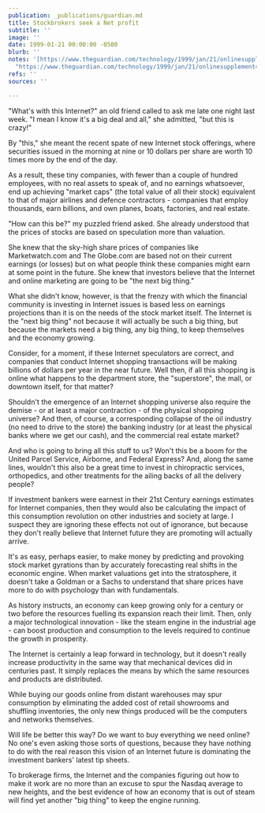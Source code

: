 ```yaml
---
publication: _publications/guardian.md
title: Stockbrokers seek a Net profit
subtitle: ''
image: ''
date: 1999-01-21 00:00:00 -0500
blurb: ''
notes: '[https://www.theguardian.com/technology/1999/jan/21/onlinesupplement4](https://www.theguardian.com/technology/1999/jan/21/onlinesupplement4
  "https://www.theguardian.com/technology/1999/jan/21/onlinesupplement4")'
refs: ''
sources: ''

---
```

"What's with this Internet?" an old friend called to ask me late one night last week. "I mean I know it's a big deal and all," she admitted, "but this is crazy!"

By "this," she meant the recent spate of new Internet stock offerings, where securities issued in the morning at nine or 10 dollars per share are worth 10 times more by the end of the day.

As a result, these tiny companies, with fewer than a couple of hundred employees, with no real assets to speak of, and no earnings whatsoever, end up achieving "market caps" (the total value of all their stock) equivalent to that of major airlines and defence contractors - companies that employ thousands, earn billions, and own planes, boats, factories, and real estate.

"How can this be?" my puzzled friend asked. She already understood that the prices of stocks are based on speculation more than valuation.

She knew that the sky-high share prices of companies like Marketwatch.com and The Globe.com are based not on their current earnings (or losses) but on what people think these companies might earn at some point in the future. She knew that investors believe that the Internet and online marketing are going to be "the next big thing."

What she didn't know, however, is that the frenzy with which the financial community is investing in Internet issues is based less on earnings projections than it is on the needs of the stock market itself. The Internet is the "next big thing" not because it will actually be such a big thing, but because the markets need a big thing, any big thing, to keep themselves and the economy growing.

Consider, for a moment, if these Internet speculators are correct, and companies that conduct Internet shopping transactions will be making billions of dollars per year in the near future. Well then, if all this shopping is online what happens to the department store, the "superstore", the mall, or downtown itself, for that matter?

Shouldn't the emergence of an Internet shopping universe also require the demise - or at least a major contraction - of the physical shopping universe? And then, of course, a corresponding collapse of the oil industry (no need to drive to the store) the banking industry (or at least the physical banks where we get our cash), and the commercial real estate market?

And who is going to bring all this stuff to us? Won't this be a boom for the United Parcel Service, Airborne, and Federal Express? And, along the same lines, wouldn't this also be a great time to invest in chiropractic services, orthopedics, and other treatments for the ailing backs of all the delivery people?

If investment bankers were earnest in their 21st Century earnings estimates for Internet companies, then they would also be calculating the impact of this consumption revolution on other industries and society at large. I suspect they are ignoring these effects not out of ignorance, but because they don't really believe that Internet future they are promoting will actually arrive.

It's as easy, perhaps easier, to make money by predicting and provoking stock market gyrations than by accurately forecasting real shifts in the economic engine. When market valuations get into the stratosphere, it doesn't take a Goldman or a Sachs to understand that share prices have more to do with psychology than with fundamentals.

As history instructs, an economy can keep growing only for a century or two before the resources fuelling its expansion reach their limit. Then, only a major technological innovation - like the steam engine in the industrial age - can boost production and consumption to the levels required to continue the growth in prosperity.

The Internet is certainly a leap forward in technology, but it doesn't really increase productivity in the same way that mechanical devices did in centuries past. It simply replaces the means by which the same resources and products are distributed.

While buying our goods online from distant warehouses may spur consumption by eliminating the added cost of retail showrooms and shuffling inventories, the only new things produced will be the computers and networks themselves.

Will life be better this way? Do we want to buy everything we need online? No one's even asking those sorts of questions, because they have nothing to do with the real reason this vision of an Internet future is dominating the investment bankers' latest tip sheets.

To brokerage firms, the Internet and the companies figuring out how to make it work are no more than an excuse to spur the Nasdaq average to new heights, and the best evidence of how an economy that is out of steam will find yet another "big thing" to keep the engine running.
